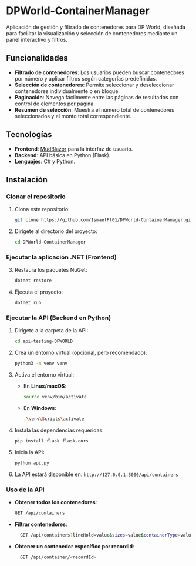 # DPWorld-ContainerManager
Aplicación de gestión y filtrado de contenedores para DP World, diseñada para facilitar la visualización y selección de contenedores mediante un panel interactivo y filtros.

## Funcionalidades
- **Filtrado de contenedores**: Los usuarios pueden buscar contenedores por número y aplicar filtros según categorías predefinidas.
- **Selección de contenedores**: Permite seleccionar y deseleccionar contenedores individualmente o en bloque.
- **Paginación**: Navega fácilmente entre las páginas de resultados con control de elementos por página.
- **Resumen de selección**: Muestra el número total de contenedores seleccionados y el monto total correspondiente.

## Tecnologías
- **Frontend**: [MudBlazor](https://mudblazor.com/) para la interfaz de usuario.
- **Backend**: API básica en Python (Flask).
- **Lenguajes**: C# y Python.

## Instalación

### Clonar el repositorio

1. Clona este repositorio:
    ```bash
    git clone https://github.com/IsmaelPl01/DPWorld-ContainerManager.git
    ```
2. Dirígete al directorio del proyecto:
    ```bash
    cd DPWorld-ContainerManager
    ```

### Ejecutar la aplicación .NET (Frontend)

3. Restaura los paquetes NuGet:
    ```bash
    dotnet restore
    ```

4. Ejecuta el proyecto:
    ```bash
    dotnet run
    ```

### Ejecutar la API (Backend en Python)

1. Dirígete a la carpeta de la API:
    ```bash
    cd api-testing-DPWORLD
    ```

2. Crea un entorno virtual (opcional, pero recomendado):
    ```bash
    python3 -m venv venv
    ```

3. Activa el entorno virtual:
    - En **Linux/macOS**:
      ```bash
      source venv/bin/activate
      ```
    - En **Windows**:
      ```bash
      .\venv\Scripts\activate
      ```

4. Instala las dependencias requeridas:
    ```bash
    pip install flask flask-cors
    ```

5. Inicia la API:
    ```bash
    python api.py
    ```

6. La API estará disponible en: `http://127.0.0.1:5000/api/containers`

### Uso de la API

- **Obtener todos los contenedores**: 
  ```bash
  GET /api/containers

- **Filtrar contenedores**: 
  ```bash
    GET /api/containers?lineHold=value&sizes=value&containerType=value&searchTerm=value&priceOrder=value

- **Obtener un contenedor específico por recordId**: 
  ```bash
    GET /api/container/<recordId>
